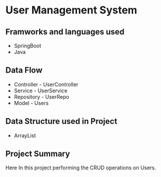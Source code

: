 # User Management System

## Framworks and languages used
* SpringBoot
* Java

## Data Flow
* Controller - UserController
* Service - UserService
* Repository - UserRepo
* Model - Users

## Data Structure used in Project
* ArrayList

## Project Summary
Here In this project performing the CRUD operations on Users.